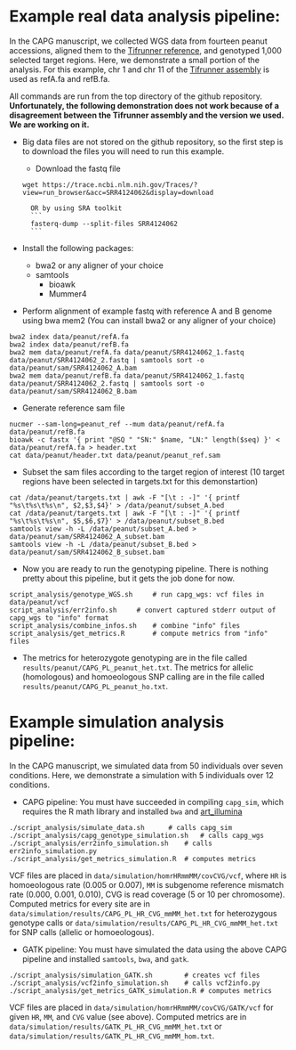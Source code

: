 # Example real data analysis pipeline:

In the CAPG manuscript, we collected WGS data from fourteen peanut accessions, aligned them to the [Tifrunner reference](https://www.ncbi.nlm.nih.gov/data-hub/genome/GCF_003086295.2/), and genotyped 1,000 selected target regions.
Here, we demonstrate a small portion of the analysis. For this example, chr 1 and chr 11 of the [Tifrunner assembly](https://peanutbase.org/data/v2/Arachis/hypogaea/genomes/Tifrunner.gnm2.J5K5/) is used as refA.fa and refB.fa. 
 
All commands are run from the top directory of the github repository.
**Unfortunately, the following demonstration does not work because of a disagreement between the Tifrunner assembly and the version we used. We are working on it.**

- Big data files are not stored on the github repository, so the first step is to download the files you will need to run this example.

	- Download the fastq file
	```
	wget https://trace.ncbi.nlm.nih.gov/Traces/?view=run_browser&acc=SRR4124062&display=download
	```
        OR by using SRA toolkit
        ```
        fasterq-dump --split-files SRR4124062
        ```
- Install the following packages:
	- bwa2 or any aligner of your choice
	- samtools
        - bioawk
        - Mummer4

- Perform alignment of example fastq with reference A and B genome using bwa mem2 (You can install bwa2 or any aligner of your choice)
```
bwa2 index data/peanut/refA.fa
bwa2 index data/peanut/refB.fa
bwa2 mem data/peanut/refA.fa data/peanut/SRR4124062_1.fastq data/peanut/SRR4124062_2.fastq | samtools sort -o data/peanut/sam/SRR4124062_A.bam
bwa2 mem data/peanut/refB.fa data/peanut/SRR4124062_1.fastq data/peanut/SRR4124062_2.fastq | samtools sort -o data/peanut/sam/SRR4124062_B.bam 
```

- Generate reference sam file
```
nucmer --sam-long=peanut_ref --mum data/peanut/refA.fa data/peanut/refB.fa
bioawk -c fastx '{ print "@SQ " "SN:" $name, "LN:" length($seq) }' < data/peanut/refA.fa > header.txt
cat data/peanut/header.txt data/peanut/peanut_ref.sam
```

- Subset the sam files according to the target region of interest (10 target regions have been selected in targets.txt for this demonstartion)
```
cat /data/peanut/targets.txt | awk -F "[\t : -]" '{ printf "%s\t%s\t%s\n", $2,$3,$4}' > /data/peanut/subset_A.bed
cat /data/peanut/targets.txt | awk -F "[\t : -]" '{ printf "%s\t%s\t%s\n", $5,$6,$7}' > /data/peanut/subset_B.bed
samtools view -h -L /data/peanut/subset_A.bed > data/peanut/sam/SRR4124062_A_subset.bam
samtools view -h -L /data/peanut/subset_B.bed > data/peanut/sam/SRR4124062_B_subset.bam
```

- Now you are ready to run the genotyping pipeline.
There is nothing pretty about this pipeline, but it gets the job done for now.
```
script_analysis/genotype_WGS.sh		# run capg_wgs: vcf files in data/peanut/vcf
script_analysis/err2info.sh		# convert captured stderr output of capg_wgs to "info" format
script_analysis/combine_infos.sh	# combine "info" files
script_analysis/get_metrics.R		# compute metrics from "info" files
```
- The metrics for heterozygote genotyping are in the file called `results/peanut/CAPG_PL_peanut_het.txt`.
The metrics for allelic (homologous) and homoeologous SNP calling are in the file called `results/peanut/CAPG_PL_peanut_ho.txt`.

# Example simulation analysis pipeline:

In the CAPG manuscript, we simulated data from 50 individuals over seven conditions.
Here, we demonstrate a simulation with 5 individuals over 12 conditions.

- CAPG pipeline: You must have succeeded in compiling `capg_sim`, which requires the R math library and installed `bwa` and [art_illumina](https://www.niehs.nih.gov/research/resources/software/biostatistics/art/index.cfm)
```
./script_analysis/simulate_data.sh		# calls capg_sim
./script_analysis/capg_genotype_simulation.sh	# calls capg_wgs
./script_analysis/err2info_simulation.sh	# calls err2info_simulation.py
./script_analysis/get_metrics_simulation.R	# computes metrics
```
VCF files are placed in `data/simulation/homrHRmmMM/covCVG/vcf`, where `HR` is homoeologous rate (0.005 or 0.007), `MM` is subgenome reference mismatch rate (0.000, 0.001, 0.010), CVG is read coverage (5 or 10 per chromosome).
Computed metrics for every site are in `data/simulation/results/CAPG_PL_HR_CVG_mmMM_het.txt` for heterozygous genotype calls or `data/simulation/results/CAPG_PL_HR_CVG_mmMM_het.txt` for SNP calls (allelic or homoeologous).
- GATK pipeline: You must have simulated the data using the above CAPG pipeline and installed `samtools`, `bwa`, and `gatk`.
```
./script_analysis/simulation_GATK.sh		# creates vcf files
./script_analysis/vcf2info_simulation.sh	# calls vcf2info.py
./script_analysis/get_metrics_GATK_simulation.R	# computes metrics
```
VCF files are placed in `data/simulation/homrHRmmMM/covCVG/GATK/vcf` for given `HR`, `MM`, and `CVG` value (see above).
Computed metrics are in `data/simulation/results/GATK_PL_HR_CVG_mmMM_het.txt` or `data/simulation/results/GATK_PL_HR_CVG_mmMM_hom.txt`.

